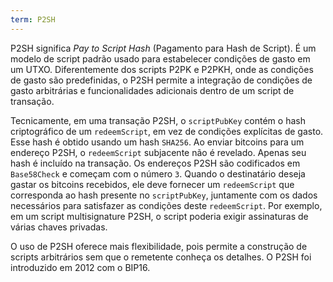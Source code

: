 ```yaml
---
term: P2SH
---
```


P2SH significa *Pay to Script Hash* (Pagamento para Hash de Script). É um modelo de script padrão usado para estabelecer condições de gasto em um UTXO. Diferentemente dos scripts P2PK e P2PKH, onde as condições de gasto são predefinidas, o P2SH permite a integração de condições de gasto arbitrárias e funcionalidades adicionais dentro de um script de transação.

Tecnicamente, em uma transação P2SH, o `scriptPubKey` contém o hash criptográfico de um `redeemScript`, em vez de condições explícitas de gasto. Esse hash é obtido usando um hash `SHA256`. Ao enviar bitcoins para um endereço P2SH, o `redeemScript` subjacente não é revelado. Apenas seu hash é incluído na transação. Os endereços P2SH são codificados em `Base58Check` e começam com o número `3`. Quando o destinatário deseja gastar os bitcoins recebidos, ele deve fornecer um `redeemScript` que corresponda ao hash presente no `scriptPubKey`, juntamente com os dados necessários para satisfazer as condições deste `redeemScript`. Por exemplo, em um script multisignature P2SH, o script poderia exigir assinaturas de várias chaves privadas.

O uso de P2SH oferece mais flexibilidade, pois permite a construção de scripts arbitrários sem que o remetente conheça os detalhes. O P2SH foi introduzido em 2012 com o BIP16.